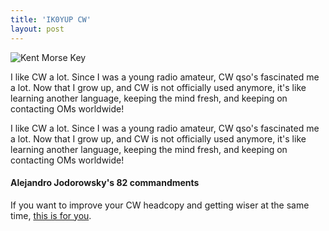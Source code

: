 ```yaml
---
title: 'IK0YUP CW'
layout: post
---
```


![Kent Morse Key](http://www.kent-engineers.com/handline.jpg)

I like CW a lot.  Since I was a young radio amateur, CW qso's fascinated me a lot.  Now that I grow up, and CW is not officially used anymore, it's like learning another language, keeping the mind fresh, and keeping on contacting OMs worldwide!


I like CW a lot.  Since I was a young radio amateur, CW qso's fascinated me a lot.  Now that I grow up, and CW is not officially used anymore, it's like learning another language, keeping the mind fresh, and keeping on contacting OMs worldwide!

#### Alejandro Jodorowsky's 82 commandments

If you want to improve your CW headcopy and getting wiser at the same time, [this is for you](jodorowsky/).

